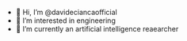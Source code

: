 - 👋 Hi, I’m @davideciancaofficial
- 👀 I’m interested in engineering
- 🌱 I’m currently an artificial intelligence reaearcher  


<!---
davideciancaofficial/davideciancaofficial is a ✨ special ✨ repository because its `README.md` (this file) appears on your GitHub profile.
You can click the Preview link to take a look at your changes.
--->
